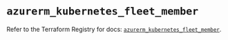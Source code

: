 # `azurerm_kubernetes_fleet_member`

Refer to the Terraform Registry for docs: [`azurerm_kubernetes_fleet_member`](https://registry.terraform.io/providers/hashicorp/azurerm/4.11.0/docs/resources/kubernetes_fleet_member).
